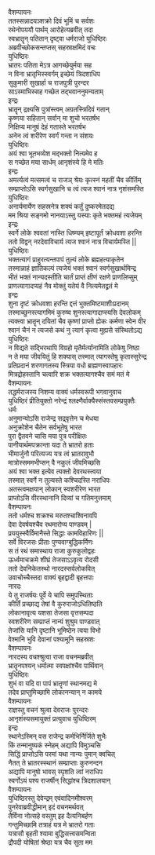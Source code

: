 वैशम्पायनः  
ततस्सन्नादयञ्शक्रो दिवं भूमिं च सर्वशः  
रथेनोपययौ पार्थम् आरोहेत्यब्रवीत् तदा  
स्वभ्रातॄन् पतितान् दृष्ट्वा धर्मराजो युधिष्ठिरः  
अब्रवीच्छोकसन्तप्तस् सहस्राक्षमिदं वचः  
युधिष्ठिरः  
भ्रातरः पतिता मेऽत्र आगच्छेयुर्मया सह  
न विना भ्रातृभिस्स्वर्गम् इच्छेयं त्रिदशाधिप  
सुकुमारी सुखार्हा च राजपुत्री पुरन्दर  
साऽस्माभिस्सह गच्छेत तद्भवाननुमन्यताम्  
इन्द्रः  
भ्रातॄन् द्रक्ष्यसि पुत्रांस्त्वम् अग्रतस्त्रिदिवं गतान्  
कृष्णया सहितान् सर्वान् मा शुचो भरतर्षभ  
निक्षिप्य मानुषं देहं गतास्ते भरतर्षभ  
अनेन त्वं शरीरेण स्वर्गं गन्ता न संशयः  
युधिष्ठिरः  
अयं श्वा भूतभव्येश मद्भक्तो नित्यमेव ह  
स गच्छेत मया सार्धम् आनृशंस्ये हि मे मतिः  
इन्द्रः  
अमर्त्यत्वं मत्समत्वं च राजञ् श्रेयः कृत्स्नं महतीं चैव कीर्तिम्  
सम्प्राप्तोऽसि स्वर्गसुखानि च त्वं त्यज श्वानं नात्र नृशंसमस्ति  
युधिष्ठिरः  
अनार्यमार्येण सहस्रनेत्र शक्यं कर्तुं दुष्करमेतदद्य  
मम श्रिया सङ्गमो नानयाऽस्तु यस्याः कृते भक्तमहं त्यजेयम्  
इन्द्रः  
स्वर्गे लोके श्ववतां नास्ति धिष्ण्यम् इष्टापूर्तं क्रोधवशा हरन्ति  
ततो विद्वन् नरदेवाविचार्य त्यज श्वानं नात्र विचार्यमस्ति ||  
युधिष्ठिरः  
भक्तत्यागं प्राहुरत्यन्तपापं तुल्यं लोके ब्रह्महत्याकृतेन  
तस्मान्नाहं ज्ञातिकल्पं त्यजेयं भक्तं श्वानं स्वर्गसुखार्थमिन्द्र  
भीतं भक्तं नान्यदस्तीति चार्तं प्राप्तं क्षीणं रक्षणे प्राणलिप्सुम्  
प्राणत्यागादप्यहं नैव मोक्तुं यतेयं वै नित्यमेतद्व्रतं मे  
इन्द्रः  
शुना दृष्टं क्रोधवशा हरन्ति द्दत्तं भुक्तमिष्टमाशीःप्रदानम्  
तस्माच्छुनस्त्यागमिमं कुरुष्व शुनस्त्यागादाप्स्यसि देवलोकम्  
त्यक्त्वा भ्रातॄन् दयितां चैव कृष्णां प्राप्तो ह्येकः कर्मणा स्वेन वीर  
श्वानं चैनं न त्यजसे कथं नु त्यागं कृत्वा मुह्यसे संस्थितोऽद्य  
युधिष्ठिरः  
न विद्यते सद्भिरथापि विग्रहो मृतैर्मर्त्यानामिति लोकेषु निष्ठा  
न ते मया जीवयितुं हि शक्यास् तस्मात् त्यागस्तेषु कृतास्सुरेन्द्र  
प्रतिप्रदानं शरणागतस्य स्त्रिया वधो ब्राह्मणस्वापहारः  
मित्रद्रोहस्तानि चत्वारि शक्र भक्तत्यागश्चैव समं मतं मे  
वैशम्पायनः  
तद्धर्मराजस्य निशम्य वाक्यं धर्मस्वरूपी भगवानुवाच  
युधिष्ठिरं प्रीतियुक्तो नरेन्द्रं श्लक्ष्णैर्वाक्यैस्संस्तवसम्प्रयुक्तैः  
धर्मः  
अनुमान्योऽसि राजेन्द्र सद्र्वृत्तेन च मेधया  
अनुक्रोशेन चैतेन सर्वभूतेषु भारत  
पुरा द्वैतवने चासि मया पुत्र परीक्षितः  
पानीयार्थमपक्रान्ता यदा ते भ्रातरो हताः  
भीमार्जुनौ परित्यज्य यत्र त्वं भ्रातरावुभौ  
मात्रोस्सममभीप्सन् वै नकुलं जीवमिच्छसि  
अयं श्वा भक्त इत्येव त्यक्तो देवरथस्त्वया  
तस्मात् स्वर्गे न तुल्यस्ते कश्चिदस्ति नराधिपः  
अतस्त्वमक्षयान् लोकान् स्वशरीरेण भारत  
प्राप्तोऽसि वीरस्थानानि दिव्यां च गतिमनुत्तमाम्  
वैशम्पायनः  
ततो धर्मश्च शक्रश्च मरुतश्चाश्विनावपि  
देवा देवर्षयश्चैव रथमारोप्य पाण्डवम् |  
प्रययुस्स्वैर्विमानैस्ते सिद्धाः कामविहारिणः ||  
सर्वे विरजसः प्रीताः पुण्यवाग्बुद्धिकर्मिणः  
स तं रथं समास्थाय राजा कुरुकुलोद्वहः  
ऊर्ध्वमाचक्रमे शीघ्रं तेजसाऽऽवृत्य रोदसी  
ततो देवनिकेतस्थो नारदस्सर्वलोकवित्  
उवाचोच्चैस्तदा वाक्यं बृहद्वादी बृहत्तपाः  
नारदः   
ये तु राजर्षयः पूर्वे ये चापि समुपस्थिताः  
कीर्तिं प्रच्छाद्य तेषां वै कुरुराजोऽधितिष्ठति  
लोकानावृत्य यशसा तेजसा वृत्तसम्पदा  
स्वशरीरेण सम्प्राप्तं नान्यं शुश्रुम पाण्डवात्  
तेजांसि यानि दृष्टानि भूमिष्ठेन त्वया विभो  
वेश्मानि भुवि देवानां पश्यामूनि सहस्रशः  
वैशम्पायनः  
नारदस्य वचश्श्रुत्वा राजा वचनमब्रवीत्  
भ्रातॄनपश्यन् धर्मात्मा स्वपक्षांश्चैव पार्थिवान्  
युधिष्ठिरः  
शुभं वा यदि वा पापं भ्रातॄणां स्थानमद्य मे  
तदेव प्राप्तुमिच्छामि लोकानन्यान् न कामये  
वैशम्पायनः  
राज्ञस्तु वचनं श्रुत्वा देवराजः पुरन्दरः  
आनृशंस्यसमायुक्तं प्रत्युवाच युधिष्ठिरम्  
इन्द्रः  
स्थानेऽस्मिन् वस राजेन्द्र कर्मभिर्निर्जिते शुभैः  
किं तन्मानुष्यकं स्नेहम् अद्यापि विमुञ्चसि  
सिद्धिं प्राप्तोऽसि परमां यथा नान्यः पुमान् क्वचित्  
नैतत् ते भ्रातरस्स्थानं सम्प्राप्ताः कुरुनन्दन  
अद्यापि मानुषो भावस् स्पृशति त्वां नराधिप  
स्वर्गोऽयं पश्य राजर्षीन् सिद्धांश्च त्रिदशालयान्  
वैशम्पायनः  
युधिष्ठिरस्तु देवेन्द्रम् एवंवादिनमीश्वरम्  
पुनरेवाब्रवीद्धीमान् इदं वचनमर्थवत्  
तैर्विना नोत्सहे वस्तुम् इह दैत्यनिबर्हण  
गन्तुमिच्छामि तत्राहं यत्र मे भ्रातरो गताः  
यत्रासौ बृहती श्यामा बुद्धिसत्त्वसमन्विता  
द्रौपदी योषितां श्रेष्ठा यत्र चैव सुता मम   
